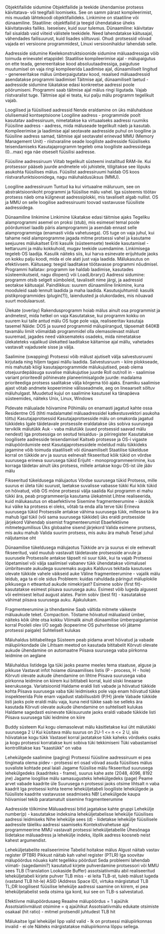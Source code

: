 Objektifailide sidumine
	Objektfailide ja teekide ühendamise protsess käivitatava- või teegifaili loomiseks.
	See on samm pärast kompileerimist, mis muudab lähtekoodi objektifailideks. Linkimine on staatiline või dünaamiline.
	Staatiline: objektfailid ja teegid ühendatakse üheks käivitatavaks failiks. Iseseisev, kuid suur tulemus.
	Dünaamiline: käivitatav fail sisaldab vaid viiteid välistele teekidele. Need lahendatakse käitusajal, vähendades failisuurust, kuid lisades sõltuvusi.
	Ohud: protsessid võivad vajada eri versioone programmidest, Linuxi versioonihaldur lahendab selle.

Aadresside sidumine
	Keelekonstruktsioonide sidumine mäluaadressiga võib toimuda erinevatel etappidel:
		Staatilise kompileerimise ajal - mälupaigutus on ette teada, genereeritakse kood absoluutaadressiga, paigutuse muutumisel on vaja ringi kompileerida
		Laadimise ajal, dünaamiliselt lingitud - genereeritakse mälus ümberpaigutatav kood, reaalsed mäluaadressid asendatakse programmi laadimisel 
		Täitmise ajal, dünaamiliselt laetud - aadresside sidumine lükatakse edasi konkreetse aadressi poole pöörumiseni. Programmi saab täitmise ajal mälus ringi liigutada. Vajab riistvaralist tuge. Täitmise ajal ei teata, kui palju mälu programm tegelikult vajab.

Loogilised ja füüsilised aadressid
	Nende eraldamine on üks mäluhalduse olulisemaid kontseptsioone
		Loogiline aadress - programmide poolt kasutatav aadressiruum, nimetatakse ka virtuaalseks aadressi ruumiks
		Füüsiline aadress - aadress, mida mäluseade tegelikult näeb ja kasutab. Kompileerimise ja laadimise ajal seotavate aadresside puhul on loogiline ja füüsiline aadress samad, täitmise ajal seotavatel erinevad
	MMU (Memory Management Unit) - riistvaraline seade loogiliste aadresside füüsiliseks teisendamiseks
	Kasutajaprogramm tegeleb oma loogiliste aadressidega (0...max) ega näe otseselt füüsilisi aadresse.

Füüsiline aadressiruum
	Viitab tegelikult süsteemi installitud RAM-ile. Kui protsessor pääseb juurde andmetele või juhistele, tõlgitakse see lõpuks asukohta füüsilises mälus. Füüsilist aadressiruumi haldab OS koos riistvarafunktsioonidega, nagu mäluhaldusüksus (MMU).

Loogiline aadressiruum
	Tuntud ka kui virtuaalne mäluruum, see on abstraktsioonikoht programmi ja füüsilise mälu vahel. Iga süsteemis töötav protsess näeb oma külgnevat aadressiplokki, mis tavaliselt algab nullist. OS ja MMU on selle loogilise aadressiruumi toovad vastavusse füüsiliste aadressidega.

Dünaamiline linkimine
	Linkimine lükatakse edasi täitmise ajaks
	Tegeliku alamprogrammi asemel on proksi (stub), mis esimesel temal poole pöördumisel laadib päris alamprogrammi ja asendab ennast selle alamprogrammiga (enamasti viida vahetusega).
	OS tuge on vaja juhul, kui tahame neid alamprogramme jagada mitme protsessi vahel ja kasutame seejuures mälukaitset
	Eriti kasulik (süsteemsete) teekide kasutamisel - kettaruumi ja mälu kokkuhoid, mugav teekide uuendamine.
	Linkimisega tegeleb OS laadija.
	Kasulik näiteks siis, kui harva esinevate erijuhtude jaoks on kokku palju koodi, mida ei ole alati just vaja laadida.
	Mälukasutus on efektiivsem.
	Käitusaeg: teegid laaditakse töötavasse programmi nõudmisel.
	Programmi hallatav: programm ise haldab laadimise, kasutades süsteemikutseid, nagu dlopen() või LoadLibrary()
	Aadressi sidumine: programm otsib selgelt sümboleid, tavaliselt nime järgi, ja aadressid seotakse käitusajal.
	Paindlikkus: suurem dünaamiline linkimine, kuna mooduleid saab lennult laadida ja maha laadida.
	Kasutusjuhtumid: kasulik pistikprogrammides (plugin(?)), laiendusted ja olukordades, mis nõuavad suurt modulaarsust.

Ülekate (overlay)
	Rakendusprogramm hoiab mälus ainult osa programmist ja andmetest, mida hetkel on vaja
	Kasutatakse, kui programm kokku on suurem kui talle antud mälu
	OS tuge pole vaja, realiseeritav kasutaja tasemel
	Näide: DOS ja suured programmid
		mälupiirangud, täpsemalt 640KB tavamälu limiit
		võimaldab programmidel olla olemasolevast mälust suuremad, jagades need väiksemateks osadeks, mida nimetatakse ülekateteks
		vajalikud ülekatted laaditakse käitamise ajal mällu, vahetades vastavalt vajadusele sisse ja välja.

Saalimine (swapping)
	Protsessi võib mälust ajutiselt välja salvestusruumi kirjutada ning hiljem tagasi mällu laadida.
	Salvestusruum - kiire plokkseade, mis mahutab kõigi kasutajaprogrammide mälukujutised, peab olema otsejuurdepääsuga suvalise mälukujutise juurde
	Roll out/roll in - saalimise variant prioriteedil põhinevate planeerimisalgode juurde: madalama prioriteediga protsess saalitakse välja kõrgema töö ajaks.
	Enamiku saalimise ajast võtab andmete kopeerimine välisseadmele, aeg on lineaarselt sõltuv mäluhulgast.
	Muudetud kujul on saalimine kasutusel ka tänapäeva süsteemides, näiteks Unix, Linux, Windows

Pidevate mälualade hõivamine
	Põhimälu on enamasti jagatud kahte ossa
		Residentne OS (tihti madalamatel mäluaadressidel katkestusvektori asukoha tõttu)
		Kasutajaprotsessid
	Kasutajaprotsesside mälu on omakorda jagatud tükkideks
	Igale täidetavale protsessile eraldatakse üks sobiva suurusega terviklik mälutükk
	Auk - vaba mälutükk (uued protsessid saavad mälu nendest)
	Iga protsessiga on seotud teisaldus- ja piiriregister
		Kasutatakse loogilisete aadresside teisendamisel
		Kaitseb protsesse ja OS-i vigaste mälupöördumiste eest
	Kasutajaprotsessidele mõeldud mälu tükkideks jagamine võib toimuda staatiliselt või dünaamiliselt
	Staatilise tükelduse korral on tükkide arv ja suurus eelnevalt fikseeritud
		kõik tükid on võrdse suurusega
		erineva suurusega tükid
	Erijuht - monoprogrammeerimine, kus korraga täidetav ainult üks protsess, millele antakse kogu OS-ist üle jääv mälu

Fikseeritud tükeldusega mälujaotus
	Võrdse suurusega tükid
		Protsess, mille suurus ei ületa tüki suurust, laetakse suvalisse vabasse tükki
		Kui kõik tükid on hõivatud, võib OS mõne protsessi välja saalida
		Kui programm ei mahu tükki ära, peab programmeerija kasutama ülekatmist
	Lihtne realiseerida, kuid mälukasutus on ebaefektiivne
		Sisemine fragmenteerumine - ükskõik kui väike ka protsess ei oleks, võtab ta enda alla terve tüki
	Erineva suurusega tükid
		Protsessile antakse vähima suurusega tükk, millesse ta ära mahub
	Igal tükil (või sama suurusega tükkidel) üks eraldi protsesside järjekord
		Vähendab sisemist fragmenteerumist
		Ebaefektiivne mitmetegumilisus
	Üks globaalne sisend järjekord
		Valida esimene protsess, mis auku mahub
		Valida suurim protsess, mis auku ära mahub
		Teisel juhul näljutamise oht

Dünaamilise tükeldusega mälujaotus
	Tükkide arv ja suurus ei ole eelnevalt fikseeritud, vaid muutub vastavalt täidetavate protsesside arvule ja suurusele
	Protsessile antakse täpselt nii suur tükk, kui ta vajab
	Protsessi lõpetamisel või välja saalimisel vabanev tükk ühendatakse võimalusel ümbritsevate aukudega suuremaks auguks
	Kalduvus tekitada kasutuses olevate tükkide vahele väikseid auke
	Väline fragmenteerumine - vajalik mälu leidub, aga ta ei ole sidus
	Probleem: kuidas rahuldada päringut mäluplokile pikkusega n etteantud aukude nimekirjast?
		Esimene sobiv (first fit)- kasutatakse esimest piisava suurusega auku. Esimest võib lugeda algusest või eelmisest leitud august alates.
		Parim sobiv (best fit) - kasutatakse vähimat piisava suurusega auku. Ajakulukam.

Fragmenteerumine ja tihendamine
	Saab vältida mitmete väikeste mäluaukude teket.
	Compaction. Tõstame hõivatud mälualasid ümber, näiteks kõik ühte otsa kokku
	Võimalik ainult dünaamilise ümberpaigutamise korral
	Pooleli olev I/O segab (kopeerime OS puhvritesse või jätame protsessi paigale)
	Suhteliselt kulukas

Mäluhaldus bititabelitega
	Süsteem peab pidama arvet hõivatud ja vabade mälupiirkondade üle
	Lihtsam meetod on kasutada bititabelit
	Kõrvuti olevate aukude ühendamine on automaatne
	Piisava suurusega vaba piirkonna leidmine on aeglane

Mäluhaldus listidega
	Iga tüki jaoks peame meeles tema staatuse, alguse ja pikkuse
	Vastavat infot hoiame dünaamilises listis (P - process, H - hole)
	Kõrvuti olevate aukude ühendamine on lihtne
	Piisava suurusega vaba piirkonna leidmine on kiirem kui bititabeli korral, kuid siiski lineaarse keerukusega.
	Variatsioonid
		Haldame eraldi listi vabade ja hõivatud tükkide kohta
			Piisava suurusega vaba tüki leidmiseks pole vaja enam hõivatud tükke inspekteerida
			Pole enam vajadust stabiilsusbiti (P/H) järele
			Vabade tükkide listi jaoks pole eraldi mälu vaja, kuna neid tükke saab ise selleks ära kasutada
			Kõrvuti olevate aukude ühendamine on suhteliselt kulukas
		Haldame sagedasti esinevate tükisuuruste jaoks eraldi vabade tükkide listi
			Piisava suurusega tüki leidmine on kiire

Buddy süsteem
	Kui kogu olemasolevat mälu käsitletakse kui üht mälutükki suurusega 2 U
	Kui küsitava mälu suurus on 2U-1 <= n <= 2 U, siis hõivatakse kogu tükk
	Vastasel korral jaotatakse tükk kaheks võrdseks osaks ja kogu protsessi korratakse kuni sobiva tüki tekkimiseni
	Tüki vabastamisel kontrollitakse kas "kaastükk" on vaba

Lehekülgede saalimine (paging)
	Protsessi füüsiline aadressiruum ei pea tingimata olema pidev - protsessi eri osad võivad asuda füüsilises mälus suvaliste kohtade peal laiali
	Jagame füüsilise mälu fikseeritud suurusega lehekülgedeks (kaadriteks - frame), suurus kahe aste (2048, 4096, 8192 jne)
	Jagame loogilise mälu samasugusteks lehekülgedeks (page) 
	Peame arvet vabade kaadrite üle
	Suurusega n protsessi jaoks otsime lihtsalt n vaba kaadrit
	Iga protsessi kohta teeme leheküljetabeli loogiliste lehekülgede ja füüsiliste kaadrite vastavusse seadmiseks
	NB! Lehekülgede kaupa hõivamisel tekib paratamatult sisemine fragmenteerumine

Aadresside tõlkimine
	Mäluaadressi bitid jagatakse kahte gruppi
		Lehekülje number(p) - kasutatakse indeksina leheküljetabelisse lehekülje füüsilises aadressi leidmiseks
		Nihe lehekülje sees (d) - liidetakse lehekülje füüsilisele aadressile täieliku aadressi saamiseks
	Kontekstivahetuse ajal programmeerime MMU vastavalt protsessi leheküljetabelile
	Ühesõnaga liidetakse mäluaadress ja lehekülje indeks, lõplik aadress koosneb neist kahest argumendist.

Leheküljetabelite realiseerimine
	Tabelid hoitakse mälus
	Algust näitab vastav register (PTBR)
	Pikkust näitab kah vahel register (PTLR)
	Iga soovitav mälupöördus nõuaks kaht tegelikku pöördust
	Seda probleemi lahendab viimati- (sagedamini?) kasutatud kirjete puhverdamine protsessori või MMU sees
	TLB (Translation Lookaside Buffer) assotsiatiivmälu abil realiseeritud leheküljetabeli kirjete puhver
	TLB miss - ei leita TLB-st, tuleb mälust lugeda (vastand TLB hit-le)
	ASID (Address Space ID), virtuka märgistatud TLB
	TL;DR loogilisest füüsilise lehekülje aadressi saamine on kiirem, ei pea leheküljetabelist seda otsima iga kord, kui see on TLB-s salvestatud.

Efektiivne mälupöördusaeg
	Reaalne mälupöördus = 1 ajaühik
	Assotsiatiivmälust otsimine = q ajaühikut
	Assotsiatiivmälu edukate otsimiste osakaal (hit ratio) - mitmel protsendil juhtudest TLB hit

Mälukaitse
	Igal leheküljel lipp valid
		valid - lk on protsessi mälupiirkonnas
		invalid - ei ole
	Näiteks märgistatakse mälupiirkonna lõppu sellega.
